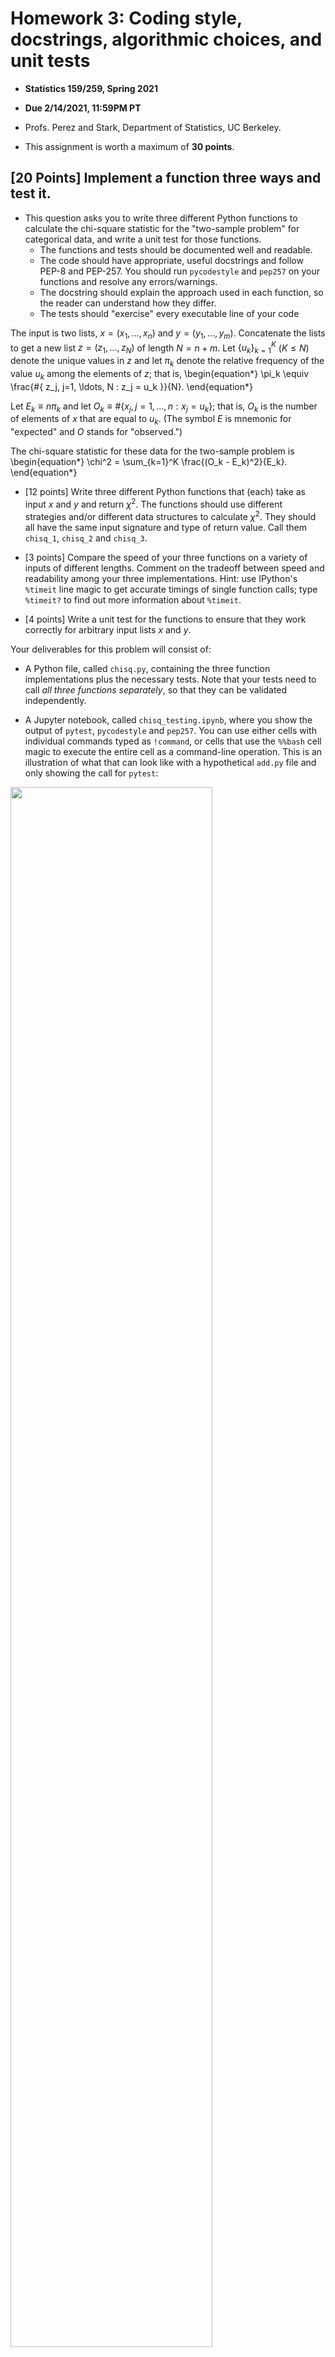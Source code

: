 # Homework 3: Coding style, docstrings, algorithmic choices, and unit tests

- **Statistics 159/259, Spring 2021**

- **Due 2/14/2021, 11:59PM PT**

- Profs. Perez and Stark, Department of Statistics, UC Berkeley.

- This assignment is worth a maximum of **30 points**.

## [20 Points] Implement a function three ways and test it.
- This question asks you to write three different Python functions to calculate the chi-square statistic for the "two-sample problem" for categorical data, and write a unit test for those functions. 
    + The functions and tests should be documented well and readable. 
    + The code should have appropriate, useful docstrings and follow PEP-8 and PEP-257. You should run `pycodestyle` and `pep257` on your functions and resolve any errors/warnings.
    + The docstring should explain the approach used in each function, so the reader can understand how they differ.
    + The tests should "exercise" every executable line of your code  

The input is two lists, $x = (x_1, \ldots, x_n)$ and $y = (y_1, \ldots, y_m)$.
Concatenate the lists to get a new list $z = (z_1, \ldots, z_N)$ of length $N = n+m$.
Let $\{u_k\}_{k=1}^K$ ($K \le N$) denote the unique values in $z$ and let $\pi_k$ denote the relative
frequency of the value $u_k$ among the elements of $z$; that is,
\begin{equation*}
\pi_k \equiv \frac{\#\{ z_j, j=1, \ldots, N : z_j = u_k \}}{N}.
\end{equation*}

Let $E_k \equiv n \pi_k$ and let $O_k \equiv \#\{ x_j, j=1, \ldots, n : x_j = u_k \}$;
that is, $O_k$ is the number of elements of $x$ that are equal to $u_k$.
(The symbol $E$ is mnemonic for "expected" and $O$ stands for "observed.")

The chi-square statistic for these data for the two-sample problem is
\begin{equation*}
   \chi^2 = \sum_{k=1}^K \frac{(O_k - E_k)^2}{E_k}.
\end{equation*}

+ [12 points] Write three different Python functions that (each) take as input $x$ and $y$ and return $\chi^2$. The functions should use different strategies and/or different data structures to calculate $\chi^2$. They should all have the same input signature and type of return value. Call them `chisq_1`, `chisq_2` and `chisq_3`.
+ [3 points] Compare the speed of your three functions on a variety of inputs of different lengths. Comment on the tradeoff between speed and readability among your three implementations. Hint: use IPython's `%timeit` line magic to get accurate timings of single function calls; type `%timeit?` to find out more information about `%timeit`.

+ [4 points] Write a unit test for the functions to ensure that they work correctly for arbitrary input lists $x$ and $y$.

Your deliverables for this problem will consist of:

+ A Python file, called `chisq.py`, containing the three function implementations plus the necessary tests. Note that your tests need to call *all three functions separately*, so that they can be validated independently.

+ A Jupyter notebook, called `chisq_testing.ipynb`, where you show the output of `pytest`, `pycodestyle` and `pep257`. You can use either cells with individual commands typed as `!command`, or cells that use the `%%bash` cell magic to execute the entire cell as a command-line operation.  This is an illustration of what that can look like with a hypothetical `add.py` file and only showing the call for `pytest`:

<img src="Fig/hw03-testing-call.png" width="80%">

The notebook is also where you will run your timings, include the results and discuss them.

## [10 Points] Unit test for the acceptance function for a randomized hypergeometric test

Write a unit test for the function `fisher_accept` in the `tests` notebook (in GitHub: https://github.com/UCB-stat-159-s21/site/blob/main/Notes/tests.ipynb). Your test should check for proper behavior as all input parameters are varied.

- Make a pure python file called `fisher.py` that contains, copied from the `tests.ipynb` Notebook, the implementation of `fisher_accept()` plus any necessary imports. In that file, add your test functions below the implementation of `fisher_accept`. Your code should follow PEP-8 and PEP-257.

- As in the problem before, your deliverables will be both the `fisher.py` file, along with a notebook called `fisher_testing.ipynb`. The notebook will include your runs of the tests. Your test functions (in `fisher.py`) should each have a docstring that explains what condition is being tested.

- If your tests fail and you are convinced that there is an error in the original function, please provide a discussion as well as a second version called `fisher_accept2()` that corrects the problem and passes your tests. Show both the failed and successful tests.
